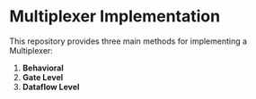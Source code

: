 # Multiplexer Implementation

This repository provides three main methods for implementing a Multiplexer:
1. **Behavioral**
2. **Gate Level**
3. **Dataflow Level**

